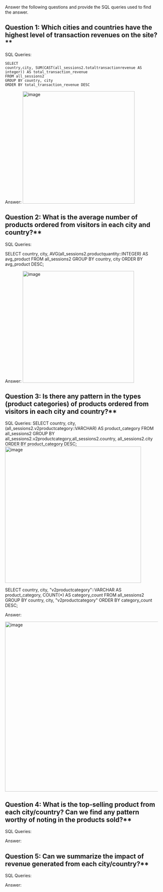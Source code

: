 Answer the following questions and provide the SQL queries used to find the answer.

    
## Question 1: Which cities and countries have the highest level of transaction revenues on the site?**


SQL Queries:


```
SELECT
country,city, SUM(CAST(all_sessions2.totaltransactionrevenue AS integer)) AS total_transaction_revenue
FROM all_sessions2
GROUP BY country, city
ORDER BY total_transaction_revenue DESC
```

Answer:
<img width="369" alt="image" src="https://github.com/gu12934/SQL-Project-LHL/assets/36687057/9c97825e-d6c1-4906-a23b-040897010552">




## Question 2: What is the average number of products ordered from visitors in each city and country?**


SQL Queries:

SELECT country, city, AVG(all_sessions2.productquantity::INTEGER) AS avg_product
FROM all_sessions2
GROUP BY country, city 
ORDER BY avg_product DESC;

Answer:
<img width="367" alt="image" src="https://github.com/gu12934/SQL-Project-LHL/assets/36687057/8fdb94b1-3afe-4252-9fd3-570d08107b93">





## Question 3: Is there any pattern in the types (product categories) of products ordered from visitors in each city and country?**


SQL Queries:
SELECT country, city, (all_sessions2.v2productcategory::VARCHAR) AS product_category 
FROM all_sessions2 
GROUP BY all_sessions2.v2productcategory,all_sessions2.country, all_sessions2.city
ORDER BY product_category DESC;
<img width="448" alt="image" src="https://github.com/gu12934/SQL-Project-LHL/assets/36687057/95f008a0-7026-47f0-8a13-b4ff51cf9425">

SELECT country, city, "v2productcategory"::VARCHAR AS product_category, COUNT(*) AS category_count
FROM all_sessions2
GROUP BY country, city, "v2productcategory"
ORDER BY category_count DESC;


Answer:

<img width="558" alt="image" src="https://github.com/gu12934/SQL-Project-LHL/assets/36687057/54ef6fab-0494-469c-8799-f2cd6f7298e4">




## Question 4: What is the top-selling product from each city/country? Can we find any pattern worthy of noting in the products sold?**


SQL Queries:



Answer:





## Question 5: Can we summarize the impact of revenue generated from each city/country?**

SQL Queries:



Answer:







